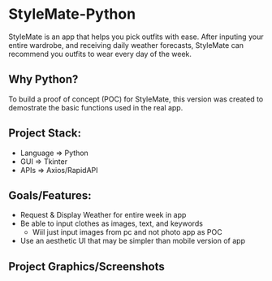 # StyleMate-Python
StyleMate is an app that helps you pick outfits with ease. After inputing your entire wardrobe, and receiving daily weather forecasts, StyleMate can recommend you outfits to wear every day of the week.

## Why Python?
To build a proof of concept (POC) for StyleMate, this version was created to demostrate the basic functions used in the real app. 

## Project Stack:
- Language => Python
- GUI => Tkinter
- APIs => Axios/RapidAPI

## Goals/Features:
- Request & Display Weather for entire week in app
- Be able to input clothes as images, text, and keywords
    - Wiil just input images from pc and not photo app as POC
- Use an aesthetic UI that may be simpler than mobile version of app


## Project Graphics/Screenshots